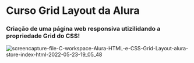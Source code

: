 # Curso Grid Layout da Alura

### Criação de uma página web responsiva utizilidando a propriedade Grid do CSS!

![screencapture-file-C-workspace-Alura-HTML-e-CSS-Grid-Layout-alura-store-index-html-2022-05-23-19_05_48](https://user-images.githubusercontent.com/92182943/169913064-954c357f-7c7e-4ae1-a2a1-a94b9b4578c2.png)
